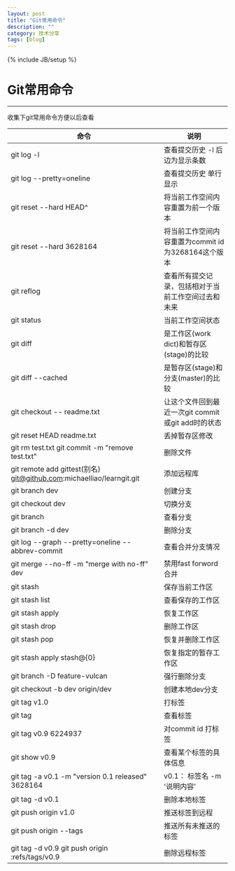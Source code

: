 ```yaml
---
layout: post
title: "Git常用命令"
description: ""
category: 技术分享
tags: [blog]
---
```

{% include JB/setup %}
# Git常用命令
---

收集下git常用命令方便以后查看

<!--break-->

|命令|说明|
|----|----|
|git log -l|查看提交历史 -l 后边为显示条数|
|git log --pretty=oneline|查看提交历史 单行显示|
|git reset --hard HEAD^|将当前工作空间内容重置为前一个版本|
|git reset --hard 3628164 |将当前工作空间内容重置为commit id为3268164这个版本|
|git reflog|查看所有提交记录，包括相对于当前工作空间过去和未来|
|git status|当前工作空间状态|
|git diff|是工作区(work dict)和暂存区(stage)的比较|
|git diff --cached|是暂存区(stage)和分支(master)的比较|
|git checkout -- readme.txt|让这个文件回到最近一次git commit或git add时的状态|
|git reset HEAD readme.txt|丢掉暂存区修改|
|git rm test.txt   git commit -m "remove test.txt"|删除文件|
|git remote add gittest(别名) git@github.com:michaelliao/learngit.git|添加远程库|
|git branch dev|创建分支|
|git checkout dev|切换分支|
|git branch|查看分支|
|git branch -d dev | 删除分支|
|git log --graph --pretty=oneline --abbrev-commit | 查看合并分支情况|
|git merge --no-ff -m "merge with no-ff" dev | 禁用fast forword合并|
|git stash | 保存当前工作区|
|git stash list | 查看保存的工作区|
|git stash apply | 恢复工作区|
|git stash drop | 删除工作区|
|git stash pop | 恢复并删除工作区|
|git stash apply stash@{0} | 恢复指定的暂存工作区|
|git branch -D feature-vulcan | 强行删除分支|
|git checkout -b dev origin/dev | 创建本地dev分支|
|git tag v1.0 | 打标签|
|git tag | 查看标签|
|git tag v0.9 6224937 | 对commit id 打标签|
|git show v0.9 | 查看某个标签的具体信息|
|git tag -a v0.1 -m "version 0.1 released" 3628164 | v0.1： 标签名  -m '说明内容'|
|git tag -d v0.1 | 删除本地标签|
|git push origin v1.0 | 推送标签到远程|
|git push origin --tags | 推送所有未推送的标签|
|git tag -d v0.9       git push origin :refs/tags/v0.9  | 删除远程标签|
